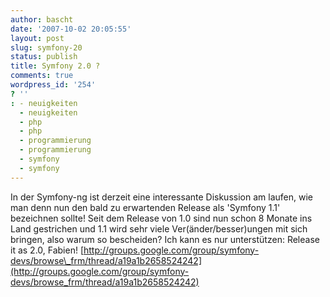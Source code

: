 ```yaml
---
author: bascht
date: '2007-10-02 20:05:55'
layout: post
slug: symfony-20
status: publish
title: Symfony 2.0 ?
comments: true
wordpress_id: '254'
? ''
: - neuigkeiten
  - neuigkeiten
  - php
  - php
  - programmierung
  - programmierung
  - symfony
  - symfony
---
```


In der Symfony-ng ist derzeit eine interessante Diskussion am
laufen, wie man denn nun den bald zu erwartenden Release als
'Symfony 1.1' bezeichnen sollte! Seit dem Release von 1.0 sind nun
schon 8 Monate ins Land gestrichen und 1.1 wird sehr viele
Ver(änder/besser)ungen mit sich bringen, also warum so bescheiden?
Ich kann es nur unterstützen: Release it as 2.0, Fabien!
[http://groups.google.com/group/symfony-devs/browse\_frm/thread/a19a1b2658524242](http://groups.google.com/group/symfony-devs/browse_frm/thread/a19a1b2658524242)


